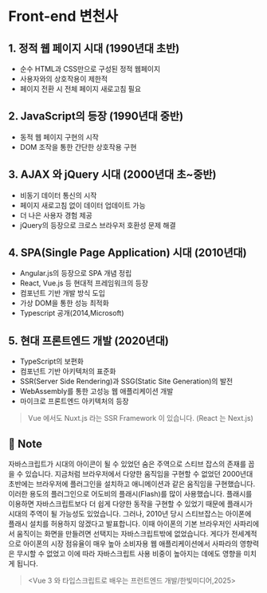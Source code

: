 # Front-end 변천사

## 1. 정적 웹 페이지 시대 (1990년대 초반)
- 순수 HTML과 CSS만으로 구성된 정적 웹페이지
- 사용자와의 상호작용이 제한적
- 페이지 전환 시 전체 페이지 새로고침 필요

## 2. JavaScript의 등장 (1990년대 중반)
- 동적 웹 페이지 구현의 시작
- DOM 조작을 통한 간단한 상호작용 구현


## 3. AJAX 와 jQuery 시대 (2000년대 초~중반)
- 비동기 데이터 통신의 시작
- 페이지 새로고침 없이 데이터 업데이트 가능
- 더 나은 사용자 경험 제공
- jQuery의 등장으로 크로스 브라우저 호환성 문제 해결

## 4. SPA(Single Page Application) 시대 (2010년대)
- Angular.js의 등장으로 SPA 개념 정립
- React, Vue.js 등 현대적 프레임워크의 등장
- 컴포넌트 기반 개발 방식 도입
- 가상 DOM을 통한 성능 최적화
- Typescript 공개(2014,Microsoft)
> 

## 5. 현대 프론트엔드 개발 (2020년대)
- TypeScript의 보편화
- 컴포넌트 기반 아키텍처의 표준화
- SSR(Server Side Rendering)과 SSG(Static Site Generation)의 발전
- WebAssembly를 통한 고성능 웹 애플리케이션 개발
- 마이크로 프론트엔드 아키텍처의 등장

> Vue 에서도 Nuxt.js 라는 SSR Framework 이 있습니다. (React 는 Next.js)

## 📌 Note
자바스크립트가 시대의 아이콘이 될 수 있었던 숨은 주역으로 스티브 잡스의 존재를 꼽을 수 있습니다. 지금처럼 브라우저에서 다양한 움직임을 구현할 수 없었던 2000년대 초반에는 브라우저에 플러그인을 설치하고 애니메이션과 같은 움직임을 구현했습니다. 이러한 용도의 플러그인으로 어도비의 플래시(Flash)를 많이 사용했습니다. 플래시를 이용하면 자바스크립트보다 더 쉽게 다양한 동작을 구현할 수 있었기 때문에 플래시가 시대의 주역이 될 가능성도 있었습니다. 그러나, 2010년 당시 스티브잡스는 아이폰에 플래시 설치를 허용하지 않겠다고 발표합니다. 이때 아이폰의 기본 브라우저인 사파리에서 움직이는 화면을 만들려면 선택지는 자바스크립트밖에 없었습니다. 게다가 전세계적으로 아이폰의 시장 점유율이 매우 높아 소비자용 웹 애플리케이션에서 사파라의 영향력은 무시할 수 없었고 이에 따라 자바스크립트 사용 비중이 높아지는 데에도 영향을 미치게 됩니다. 

><Vue 3 와 타입스크립트로 배우는 프런트엔드 개발/한빛미디어,2025>
